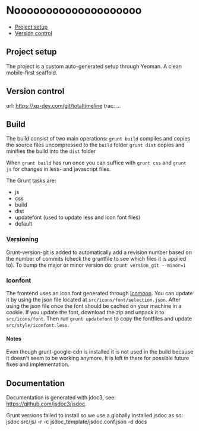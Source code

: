 # Noooooooooooooooooooo

* [Project setup](#project-setup)
* [Version control](#version-control)

## Project setup

The project is a custom auto-generated setup through Yeoman.
A clean mobile-first scaffold.


## Version control

url: https://xp-dev.com/git/totaltimeline
trac: ...


## Build

The build consist of two main operations:
`grunt build` compiles and copies the source files uncompressed to the `build` folder
`grunt dist` copies and minifies the build into the `dist` folder

When `grunt build` has run once you can suffice with `grunt css` and  `grunt js` for changes in less- and javascript files.

The Grunt tasks are:

 * js
 * css
 * build
 * dist
 * updatefont (used to update less and icon font files)
 * default


### Versioning

Grunt-version-git is added to automatically add a revision number based on the number of commits (check the gruntfile to see which files it is applied to).
To bump the major or minor version do: `grunt version_git --minor=1`


### Iconfont

The frontend uses an icon font generated through [Icomoon](http://icomoon.io/app/).
You can update it by using the json file located at `src/icons/font/selection.json`. After using the json file once the font should be cached on your machine in a cookie.
If you update the font, download the zip and unpack it to `src/icons/font`.
Then run `grunt updatefont` to copy the fontfiles and update `src/style/iconfont.less`.


#### Notes

Even though grunt-google-cdn is installed it is not used in the build because it doesn't seem to be working anymore. It is left in there for possible future fixes and implementation.

## Documentation

Documentation is generated with jdoc3, see: https://github.com/jsdoc3/jsdoc.

Grunt versions failed to install so we use a globally installed jsdoc as so:
jsdoc src/js/ -r -c jsdoc_template/jsdoc.conf.json -d docs